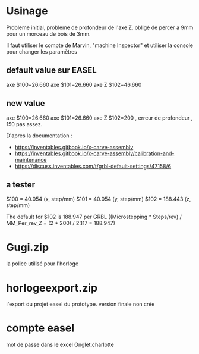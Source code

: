 # Usinage

Probleme initial, probleme de profondeur de l'axe Z. obligé de percer a 9mm pour un morceau de bois de 3mm.

Il faut utiliser le compte de Marvin, "machine Inspector" et utiliser la console pour changer les paramètres

## default value sur EASEL
axe   $100=26.660 
axe   $101=26.660
axe Z $102=46.660

## new value 
axe  $100=26.660
axe  $101=26.660
axe Z $102=200 , erreur de profondeur , 150 pas assez.

D'apres la documentation :
- https://inventables.gitbook.io/x-carve-assembly
- https://inventables.gitbook.io/x-carve-assembly/calibration-and-maintenance
- https://discuss.inventables.com/t/grbl-default-settings/47158/6
  

## a tester
$100 = 40.054 (x, step/mm)
$101 = 40.054 (y, step/mm)
$102 = 188.443 (z, step/mm)

The default for $102 is 188.947 per GRBL ((Microstepping * Steps/rev) / MM_Per_rev_Z = (2 * 200) / 2.117 = 188.947)

# Gugi.zip 
la police utilisé pour l'horloge

# horlogeexport.zip 
l'export du projet easel du prototype.
version finale non crée 

# compte easel 
mot de passe dans le excel Onglet:charlotte


